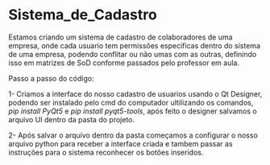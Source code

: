 # Sistema_de_Cadastro

Estamos criando um sistema de cadastro de colaboradores de uma empresa,
onde cada usuario tem permissões especificas dentro do sistema de uma empresa,
podendo conflitar ou não umas com as outras, definindo isso em matrizes de SoD
conforme passados pelo professor em aula.

Passo a passo do código:

1- Criamos a interface do nosso cadastro de usuarios usando o Qt Designer,
podendo ser instalado pelo cmd do computador ultilizando os comandos, *pip install PyQt5* e *pip install pyqt5-tools*,
após feito o designer salvamos o arquivo UI dentro da pasta do projeto.

2- Após salvar o arquivo dentro da pasta começamos a configurar o nosso arquivo python para receber a interface criada
e tambem passar as instruções para o sistema reconhecer os botões inseridos.

